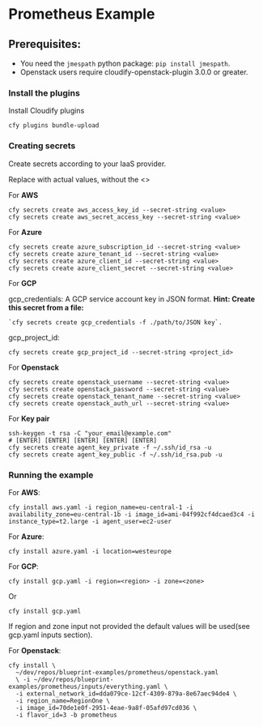 

# Prometheus Example


## Prerequisites:

  * You need the `jmespath` python package: `pip install jmespath`.
  * Openstack users require cloudify-openstack-plugin 3.0.0 or greater.

### Install the plugins

Install Cloudify plugins
```shell
cfy plugins bundle-upload
```

### Creating secrets

Create secrets according to your IaaS provider.

Replace <value> with actual values, without the <>

For **AWS**
```shell
cfy secrets create aws_access_key_id --secret-string <value>
cfy secrets create aws_secret_access_key --secret-string <value>
```
 
For **Azure**
```shell
cfy secrets create azure_subscription_id --secret-string <value>
cfy secrets create azure_tenant_id --secret-string <value>
cfy secrets create azure_client_id --secret-string <value>
cfy secrets create azure_client_secret --secret-string <value>
```

For **GCP**

gcp_credentials: A GCP service account key in JSON format. **Hint: Create this secret from a file:**
```shell   
`cfy secrets create gcp_credentials -f ./path/to/JSON key`.
```  
                                           
gcp_project_id:
```shell
cfy secrets create gcp_project_id --secret-string <project_id>                                                                                                                                              
```

For **Openstack**
```shell
cfy secrets create openstack_username --secret-string <value>
cfy secrets create openstack_password --secret-string <value>
cfy secrets create openstack_tenant_name --secret-string <value>
cfy secrets create openstack_auth_url --secret-string <value>
```
      
For **Key pair**
```shell
ssh-keygen -t rsa -C "your_email@example.com"
# [ENTER] [ENTER] [ENTER] [ENTER] [ENTER]
cfy secrets create agent_key_private -f ~/.ssh/id_rsa -u
cfy secrets create agent_key_public -f ~/.ssh/id_rsa.pub -u
```
         
### Running the example


For **AWS**:

```shell
cfy install aws.yaml -i region_name=eu-central-1 -i availability_zone=eu-central-1b -i image_id=ami-04f992cf4dcaed3c4 -i instance_type=t2.large -i agent_user=ec2-user
```

For **Azure**:

```shell
cfy install azure.yaml -i location=westeurope
```

For **GCP**:

```shell
cfy install gcp.yaml -i region=<region> -i zone=<zone>

```
Or 
```shell
cfy install gcp.yaml 
```
If region and zone input not provided the default values will be used(see gcp.yaml inputs section).


For **Openstack**:

```shell
cfy install \
  ~/dev/repos/blueprint-examples/prometheus/openstack.yaml
  \ -i ~/dev/repos/blueprint-examples/prometheus/inputs/everything.yaml \
  -i external_network_id=dda079ce-12cf-4309-879a-8e67aec94de4 \
  -i region_name=RegionOne \
  -i image_id=70de1e0f-2951-4eae-9a8f-05afd97cd036 \
  -i flavor_id=3 -b prometheus
```
